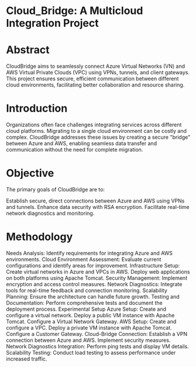 # Cloud_Bridge: A Multicloud Integration Project

# Abstract

CloudBridge aims to seamlessly connect Azure Virtual Networks (VN) and AWS Virtual Private Clouds (VPC) using VPNs, tunnels, and client gateways. This project ensures secure, efficient communication between different cloud environments, facilitating better collaboration and resource sharing.

# Introduction

Organizations often face challenges integrating services across different cloud platforms. Migrating to a single cloud environment can be costly and complex. CloudBridge addresses these issues by creating a secure "bridge" between Azure and AWS, enabling seamless data transfer and communication without the need for complete migration.

# Objective

The primary goals of CloudBridge are to:

Establish secure, direct connections between Azure and AWS using VPNs and tunnels.
Enhance data security with RSA encryption.
Facilitate real-time network diagnostics and monitoring.

# Methodology

Needs Analysis: Identify requirements for integrating Azure and AWS environments.
Cloud Environment Assessment: Evaluate current configurations and identify areas for improvement.
Infrastructure Setup:
Create virtual networks in Azure and VPCs in AWS.
Deploy web applications on both platforms using Apache Tomcat.
Security Management: Implement encryption and access control measures.
Network Diagnostics: Integrate tools for real-time feedback and connection monitoring.
Scalability Planning: Ensure the architecture can handle future growth.
Testing and Documentation: Perform comprehensive tests and document the deployment process.
Experimental Setup
Azure Setup:
Create and configure a virtual network.
Deploy a public VM instance with Apache Tomcat.
Configure a Virtual Network Gateway.
AWS Setup:
Create and configure a VPC.
Deploy a private VM instance with Apache Tomcat.
Configure a Customer Gateway.
Cloud-Bridge Connection:
Establish a VPN connection between Azure and AWS.
Implement security measures.
Network Diagnostics Integration:
Perform ping tests and display VM details.
Scalability Testing: Conduct load testing to assess performance under increased traffic.
